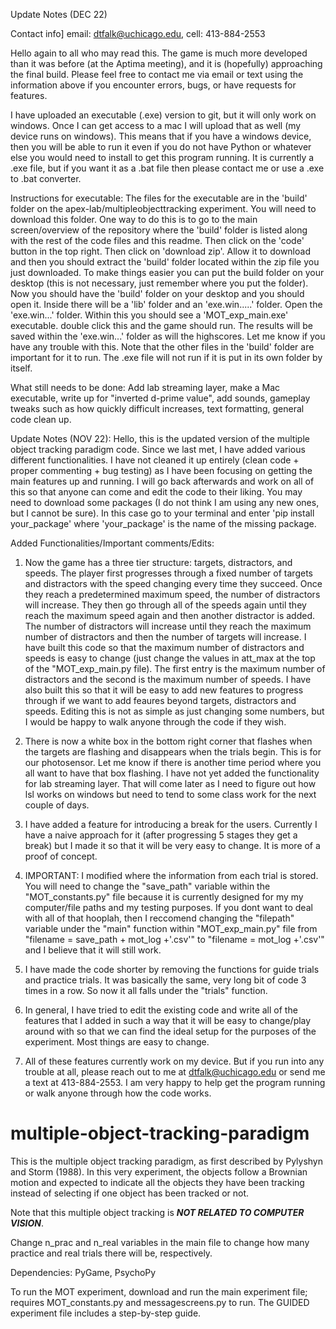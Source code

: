 Update Notes (DEC 22)

Contact info] email: dtfalk@uchicago.edu,   cell: 413-884-2553

Hello again to all who may read this. The game is much more developed than it was before (at the Aptima meeting), and it is (hopefully) approaching the final build. Please feel free to contact me via email or text using the information above if you encounter errors, bugs, or have requests for features.

I have uploaded an executable (.exe) version to git, but it will only work on windows. Once I can get access to a mac I will upload that as well (my device runs on windows). This means that if you have a windows device, then you will be able to run it even if you do not have Python or whatever else you would need to install to get this program running. It is currently a .exe file, but if you want it as a .bat file then please contact me or use a .exe to .bat converter.

Instructions for executable: The files for the executable are in the 'build' folder on the apex-lab/multipleobjecttracking experiment. You will need to download this folder. One way to do this is to go to the main screen/overview of the repository where the 'build' folder is listed along with the rest of the code files and this readme. Then click on the 'code' button in the top right. Then click on 'download zip'. Allow it to download and then you should extract the 'build' folder located within the zip file you just downloaded. To make things easier you can put the build folder on your desktop (this is not necessary, just remember where you put the folder). Now you should have the 'build' folder on your desktop and you should open it. Inside there will be a 'lib' folder and an 'exe.win.....' folder. Open the 'exe.win...' folder. Within this you should see a 'MOT_exp_main.exe' executable. double click this and the game should run. The results will be saved within the 'exe.win...' folder as will the highscores. Let me know if you have any trouble with this. Note that the other files in the 'build' folder are important for it to run. The .exe file will not run if it is put in its own folder by itself.

What still needs to be done: Add lab streaming layer, make a Mac executable, write up for "inverted d-prime value", add sounds, gameplay tweaks such as how quickly difficult increases, text formatting, general code clean up.  





Update Notes (NOV 22): 
Hello, this is the updated version of the multiple object tracking paradigm code. Since we last met, I have added various different functionalities. I have not cleaned it up entirely (clean code + proper commenting + bug testing) as I have been focusing on getting the main features up and running. I will go back afterwards and work on all of this so that anyone can come and edit the code to their liking. You may need to download some packages (I do not think I am using any new ones, but I cannot be sure). In this case go to your terminal and enter 'pip install your_package' where 'your_package' is the name of the missing package.

Added Functionalities/Important comments/Edits:
1) Now the game has a three tier structure: targets, distractors, and speeds. The player first progresses through a fixed number of targets and distractors with the speed changing every time they succeed. Once they reach a predetermined maximum speed, the number of distractors will increase. They then go through all of the speeds again until they reach the maximum speed again and then another distractor is added. The number of distractors will increase until they reach the maximum number of distractors and then the number of targets will increase. I have built this code so that the maximum number of distractors and speeds is easy to change (just change the values in att_max at the top of the "MOT_exp_main.py file). The first entry is the maximum number of distractors and the second is the maximum number of speeds. I have also built this so that it will be easy to add new features to progress through if we want to add feaures beyond targets, distractors and speeds. Editing this is not as simple as just changing some numbers, but I would be happy to walk anyone through the code if they wish.

2) There is now a white box in the bottom right corner that flashes when the targets are flashing and disappears when the trials begin. This is for our photosensor. Let me know if there is another time period where you all want to have that box flashing. I have not yet added the functionality for lab streaming layer. That will come later as I need to figure out how lsl works on windows but need to tend to some class work for the next couple of days. 

3) I have added a feature for introducing a break for the users. Currently I have a naive approach for it (after progressing 5 stages they get a break) but I made it so that it will be very easy to change. It is more of a proof of concept. 

4) IMPORTANT: I modified where the information from each trial is stored. You will need to change the "save_path" variable within the "MOT_constants.py" file because it is currently designed for my my computer/file paths and my testing purposes. If you dont want to deal with all of that hooplah, then I reccomend changing the "filepath" variable under the "main" function within "MOT_exp_main.py" file from "filename = save_path + mot_log +'.csv'" to "filename = mot_log +'.csv'" and I believe that it will still work. 

5) I have made the code shorter by removing the functions for guide trials and practice trials. It was basically the same, very long bit of code 3 times in a row. So now it all falls under the "trials" function. 

6) In general, I have tried to edit the existing code and write all of the features that I added in such a way that it will be easy to change/play around with so that we can find the ideal setup for the purposes of the experiment. Most things are easy to change. 

7) All of these features currently work on my device. But if you run into any trouble at all, please reach out to me at dtfalk@uchicago.edu or send me a text at 413-884-2553. I am very happy to help get the program running or walk anyone through how the code works.


# multiple-object-tracking-paradigm

This is the multiple object tracking paradigm, as first described by Pylyshyn and Storm (1988). In this very experiment, the objects follow a Brownian motion and expected to indicate all the objects they have been tracking instead of selecting if one object has been tracked or not.

Note that this multiple object tracking is ***NOT RELATED TO COMPUTER VISION***.

Change n_prac and n_real variables in the main file to change how many practice and real trials there will be, respectively.

Dependencies: PyGame, PsychoPy

To run the MOT experiment, download and run the main experiment file; requires MOT_constants.py and messagescreens.py to run. The GUIDED experiment file includes a step-by-step guide.